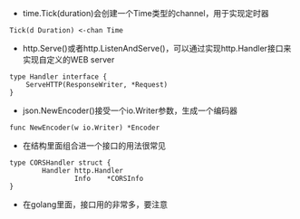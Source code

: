 * time.Tick(duration)会创建一个Time类型的channel，用于实现定时器
```
Tick(d Duration) <-chan Time
```

* http.Serve()或者http.ListenAndServe()，可以通过实现http.Handler接口来实现自定义的WEB server
```
type Handler interface {
    ServeHTTP(ResponseWriter, *Request)
}
```

* json.NewEncoder()接受一个io.Writer参数，生成一个编码器
```
func NewEncoder(w io.Writer) *Encoder
```

* 在结构里面组合进一个接口的用法很常见
```
type CORSHandler struct {
	    Handler http.Handler
			    Info    *CORSInfo
}
```

* 在golang里面，接口用的非常多，要注意
